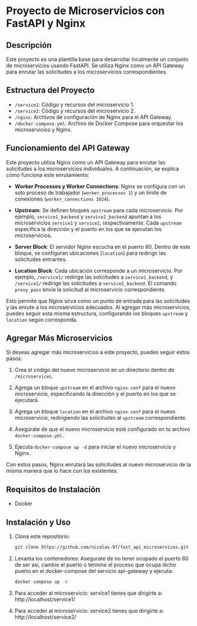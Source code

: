 # Proyecto de Microservicios con FastAPI y Nginx

## Descripción

Este proyecto es una plantilla base para desarrollar localmente un conjunto de microservicios usando FastAPI. Se utiliza Nginx como un API Gateway para enrutar las solicitudes a los microservicios correspondientes.

## Estructura del Proyecto

- `/service1`: Código y recursos del microservicio 1.
- `/service2`: Código y recursos del microservicio 2.
- `/nginx`: Archivos de configuración de Nginx para el API Gateway.
- `/docker-compose.yml`: Archivo de Docker Compose para orquestar los microservicios y Nginx.

## Funcionamiento del API Gateway

Este proyecto utiliza Nginx como un API Gateway para enrutar las solicitudes a los microservicios individuales. A continuación, se explica cómo funciona este enrutamiento:

- **Worker Processes y Worker Connections**: Nginx se configura con un solo proceso de trabajador (`worker_processes 1`) y un límite de conexiones (`worker_connections 1024`).

- **Upstream**: Se definen bloques `upstream` para cada microservicio. Por ejemplo, `service1_backend` y `service2_backend` apuntan a los microservicios `service1` y `service2`, respectivamente. Cada `upstream` especifica la dirección y el puerto en los que se ejecutan los microservicios.

- **Server Block**: El servidor Nginx escucha en el puerto 80. Dentro de este bloque, se configuran ubicaciones (`location`) para redirigir las solicitudes entrantes.

- **Location Block**: Cada ubicación corresponde a un microservicio. Por ejemplo, `/service1/` redirige las solicitudes a `service1_backend`, y `/service2/` redirige las solicitudes a `service2_backend`. El comando `proxy_pass` envía la solicitud al microservicio correspondiente.

Esto permite que Nginx sirva como un punto de entrada para las solicitudes y las enrute a los microservicios adecuados. Al agregar más microservicios, puedes seguir esta misma estructura, configurando los bloques `upstream` y `location` según corresponda.

## Agregar Más Microservicios

Si deseas agregar más microservicios a este proyecto, puedes seguir estos pasos:

1. Crea el código del nuevo microservicio en un directorio dentro de `/microservices`.

2. Agrega un bloque `upstream` en el archivo `nginx.conf` para el nuevo microservicio, especificando la dirección y el puerto en los que se ejecutará.

3. Agrega un bloque `location` en el archivo `nginx.conf` para el nuevo microservicio, redirigiendo las solicitudes al `upstream` correspondiente.

4. Asegúrate de que el nuevo microservicio esté configurado en tu archivo `docker-compose.yml`.

5. Ejecuta `docker-compose up -d` para iniciar el nuevo microservicio y Nginx.

Con estos pasos, Nginx enrutará las solicitudes al nuevo microservicio de la misma manera que lo hace con los existentes.


## Requisitos de Instalación

- Docker

## Instalación y Uso

1. Clona este repositorio:

   ```bash
   git clone https://github.com/nicolas-97/fast_api_microservices.git

2. Levanta los contenedores:
    Asegurate de no tener ocupado el puerto 80 de ser asi, cambie el puerto o termine el proceso que ocupa dicho puerto en el docker-compose del servicio api-gateway y ejecuta:
    ```bash
    docker compose up -d

3. Para acceder al microservicio: service1 tienes que dirigirte a: http://localhost/service1/

4. Para acceder al microservicio: service2 tienes que dirigirte a: http://localhost/service2/
